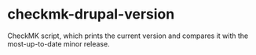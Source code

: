 # checkmk-drupal-version
CheckMK script, which prints the current version and compares it with the most-up-to-date minor release.
